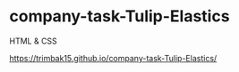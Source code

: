 # company-task-Tulip-Elastics
HTML &amp; CSS

 https://trimbak15.github.io/company-task-Tulip-Elastics/
